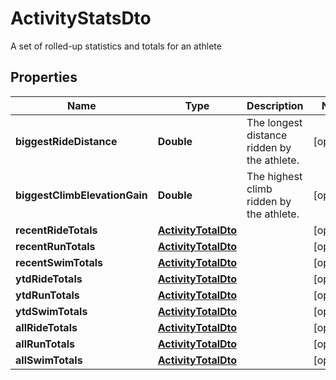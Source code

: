 

# ActivityStatsDto

A set of rolled-up statistics and totals for an athlete

## Properties

Name | Type | Description | Notes
------------ | ------------- | ------------- | -------------
**biggestRideDistance** | **Double** | The longest distance ridden by the athlete. |  [optional]
**biggestClimbElevationGain** | **Double** | The highest climb ridden by the athlete. |  [optional]
**recentRideTotals** | [**ActivityTotalDto**](ActivityTotalDto.md) |  |  [optional]
**recentRunTotals** | [**ActivityTotalDto**](ActivityTotalDto.md) |  |  [optional]
**recentSwimTotals** | [**ActivityTotalDto**](ActivityTotalDto.md) |  |  [optional]
**ytdRideTotals** | [**ActivityTotalDto**](ActivityTotalDto.md) |  |  [optional]
**ytdRunTotals** | [**ActivityTotalDto**](ActivityTotalDto.md) |  |  [optional]
**ytdSwimTotals** | [**ActivityTotalDto**](ActivityTotalDto.md) |  |  [optional]
**allRideTotals** | [**ActivityTotalDto**](ActivityTotalDto.md) |  |  [optional]
**allRunTotals** | [**ActivityTotalDto**](ActivityTotalDto.md) |  |  [optional]
**allSwimTotals** | [**ActivityTotalDto**](ActivityTotalDto.md) |  |  [optional]



